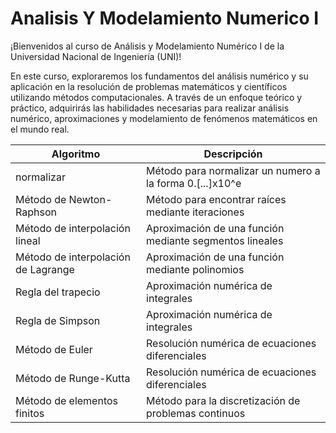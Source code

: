 # Analisis Y Modelamiento Numerico I
¡Bienvenidos al curso de Análisis y Modelamiento Numérico I de la Universidad Nacional de Ingeniería (UNI)!

En este curso, exploraremos los fundamentos del análisis numérico y su aplicación en la resolución de problemas matemáticos y científicos utilizando métodos computacionales. A través de un enfoque teórico y práctico, adquirirás las habilidades necesarias para realizar análisis numérico, aproximaciones y modelamiento de fenómenos matemáticos en el mundo real.

| Algoritmo                        | Descripción                                          |
|----------------------------------|------------------------------------------------------|
| normalizar             | Método para normalizar un numero a la forma 0.[...]x10^e      |
| Método de Newton-Raphson         | Método para encontrar raíces mediante iteraciones     |
| Método de interpolación lineal   | Aproximación de una función mediante segmentos lineales |
| Método de interpolación de Lagrange | Aproximación de una función mediante polinomios |
| Regla del trapecio               | Aproximación numérica de integrales                   |
| Regla de Simpson                 | Aproximación numérica de integrales                   |
| Método de Euler                  | Resolución numérica de ecuaciones diferenciales       |
| Método de Runge-Kutta            | Resolución numérica de ecuaciones diferenciales       |
| Método de elementos finitos      | Método para la discretización de problemas continuos  |
